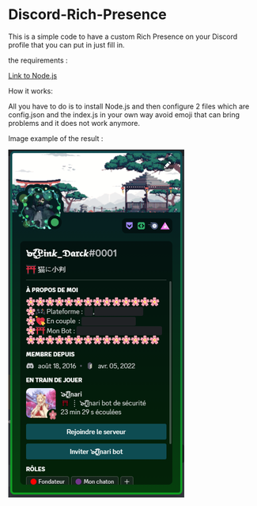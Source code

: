 # Discord-Rich-Presence
This is a simple code to have a custom Rich Presence on your Discord profile that you can put in just fill in.

the requirements :

[Link to Node.js](https://nodejs.org/en/)

How it works:

All you have to do is to install Node.js and then configure 2 files which are config.json and the index.js in your own way avoid emoji that can bring problems and it does not work anymore.

Image example of the result :

![alt text](https://raw.githubusercontent.com/Link0Darck/Discord-Rich-Presence/main/exemple.PNG)
